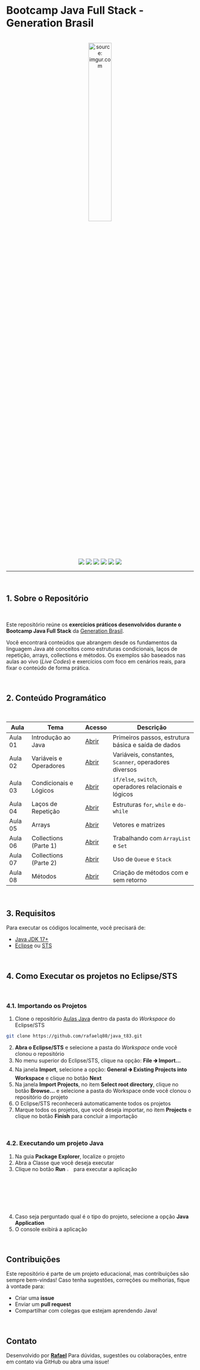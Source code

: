 # Bootcamp Java Full Stack - Generation Brasil

<br />

<div align="center">
	<img src="https://i.imgur.com/IaD4lwg.png" title="source: imgur.com" width="35%"/>
</div>
<br />

<div align="center">
  <img src="https://img.shields.io/github/languages/top/rafaelq80/java_t83?style=flat-square" />
  <img src="https://img.shields.io/github/repo-size/rafaelq80/java_t83?style=flat-square" />
  <img src="https://img.shields.io/github/languages/count/rafaelq80/java_t83?style=flat-square" />
  <img src="https://img.shields.io/github/last-commit/rafaelq80/java_t83?style=flat-square" />
  <img src="https://img.shields.io/github/issues/rafaelq80/java_t83?style=flat-square" />
  <img src="https://img.shields.io/github/issues-pr/rafaelq80/java_t83?style=flat-square" />
</div>


------

<br />

## 1. Sobre o Repositório

<br />

Este repositório reúne os **exercícios práticos desenvolvidos durante o Bootcamp Java Full Stack** da [Generation Brasil](https://brazil.generation.org/).

Você encontrará conteúdos que abrangem desde os fundamentos da linguagem Java até conceitos como estruturas condicionais, laços de repetição, arrays, collections e métodos. Os exemplos são baseados nas aulas ao vivo (*Live Codes*) e exercícios com foco em cenários reais, para fixar o conteúdo de forma prática.

<br />

## 2. Conteúdo Programático

<br />

| Aula    | Tema                   | Acesso                                                       | Descrição                                             |
| ------- | ---------------------- | ------------------------------------------------------------ | ----------------------------------------------------- |
| Aula 01 | Introdução ao Java     | [Abrir](https://github.com/rafaelq80/java_t83/tree/main/helloworld) | Primeiros passos, estrutura básica e saída de dados   |
| Aula 02 | Variáveis e Operadores | [Abrir](https://github.com/rafaelq80/java_t83/tree/main/aula_02) | Variáveis, constantes, `Scanner`, operadores diversos |
| Aula 03 | Condicionais e Lógicos | [Abrir](https://github.com/rafaelq80/java_t83/tree/main/aula_03) | `if/else`, `switch`, operadores relacionais e lógicos |
| Aula 04 | Laços de Repetição     | [Abrir](https://github.com/rafaelq80/java_t83/tree/main/aula_04) | Estruturas `for`, `while` e `do-while`                |
| Aula 05 | Arrays                 | [Abrir](https://github.com/rafaelq80/java_t83/tree/main/aula_05) | Vetores e matrizes                                    |
| Aula 06 | Collections (Parte 1)  | [Abrir](https://github.com/rafaelq80/java_t83/tree/main/aula_06) | Trabalhando com `ArrayList` e `Set`                   |
| Aula 07 | Collections (Parte 2)  | [Abrir](https://github.com/rafaelq80/java_t83/tree/main/aula_07) | Uso de `Queue` e `Stack`                              |
| Aula 08 | Métodos                | [Abrir](https://github.com/rafaelq80/java_t83/tree/main/aula_08) | Criação de métodos com e sem retorno                  |

<br />

## 3. Requisitos

Para executar os códigos localmente, você precisará de:

- [Java JDK 17+](https://www.oracle.com/java/technologies/javase/jdk17-archive-downloads.html)
- [Eclipse](https://eclipseide.org/) ou [STS](https://spring.io/tools)

<br />

## 4. Como Executar os projetos no Eclipse/STS

<br />

### 4.1. Importando os Projetos

1. Clone o repositório [Aulas Java](https://github.com/rafaelq80/java_t83) dentro da pasta do *Workspace* do Eclipse/STS

```bash
git clone https://github.com/rafaelq80/java_t83.git
```

2. **Abra o Eclipse/STS** e selecione a pasta do *Workspace* onde você clonou o repositório
3. No menu superior do Eclipse/STS, clique na opção: **File 🡲 Import...**
4. Na janela **Import**, selecione a opção: **General 🡲 Existing Projects into Workspace** e clique no botão **Next**
5. Na janela **Import Projects**, no item **Select root directory**, clique no botão **Browse...** e selecione a pasta do Workspace onde você clonou o repositório do projeto
6. O Eclipse/STS reconhecerá automaticamente todos os projetos
7. Marque todos os projetos, que você deseja importar, no item **Projects** e clique no botão **Finish** para concluir a importação

<br />

### 4.2. Executando um projeto Java

1. Na guia **Package Explorer**, localize o projeto
2. Abra a Classe que você deseja executar
3. Clique no botão **Run** <img src="https://i.imgur.com/MtBQjUp.png" title="source: imgur.com" width="3%"/> para executar a aplicação
4. Caso seja perguntado qual é o tipo do projeto, selecione a opção **Java Application**
5. O console exibirá a aplicação

<br />

## Contribuições

Este repositório é parte de um projeto educacional, mas contribuições são sempre bem-vindas! Caso tenha sugestões, correções ou melhorias, fique à vontade para:

- Criar uma **issue**
- Enviar um **pull request**
- Compartilhar com colegas que estejam aprendendo Java!

<br />

##  Contato

Desenvolvido por [**Rafael**](https://github.com/rafaelq80)
Para dúvidas, sugestões ou colaborações, entre em contato via GitHub ou abra uma issue!

